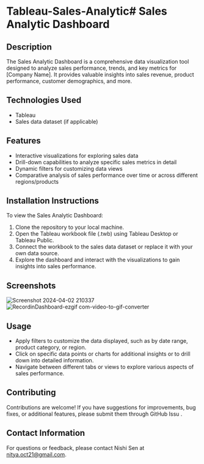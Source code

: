 # Tableau-Sales-Analytic# Sales Analytic Dashboard

## Description
The Sales Analytic Dashboard is a comprehensive data visualization tool designed to analyze sales performance, trends, and key metrics for [Company Name]. It provides valuable insights into sales revenue, product performance, customer demographics, and more.

## Technologies Used
- Tableau
- Sales data dataset (if applicable)

## Features
- Interactive visualizations for exploring sales data
- Drill-down capabilities to analyze specific sales metrics in detail
- Dynamic filters for customizing data views
- Comparative analysis of sales performance over time or across different regions/products

## Installation Instructions
To view the Sales Analytic Dashboard:
1. Clone the repository to your local machine.
2. Open the Tableau workbook file (.twb) using Tableau Desktop or Tableau Public.
3. Connect the workbook to the sales data dataset or replace it with your own data source.
4. Explore the dashboard and interact with the visualizations to gain insights into sales performance.

## Screenshots

![Screenshot 2024-04-02 210337](https://github.com/Nishi4555/Tableau-Sales-Analytic/assets/147419124/5779fc7c-55b6-41a1-a7b7-e030d113c9ac)
![RecordinDashboard-ezgif com-video-to-gif-converter](https://github.com/Nishi4555/Tableau-Sales-Analytic/assets/147419124/14245b3c-9ca7-4383-a71f-04aae9a6c134)



## Usage
- Apply filters to customize the data displayed, such as by date range, product category, or region.
- Click on specific data points or charts for additional insights or to drill down into detailed information.
- Navigate between different tabs or views to explore various aspects of sales performance.

## Contributing
Contributions are welcome! If you have suggestions for improvements, bug fixes, or additional features, please submit them through GitHub Issu
  .
## Contact Information
For questions or feedback, please contact Nishi Sen at nitya.oct21@gmail.com.
